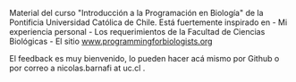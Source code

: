 Material del curso "Introducción a la Programación en Biología" de la Pontificia Universidad Católica de Chile. Está fuertemente inspirado en
    - Mi experiencia personal
    - Los requerimientos de la Facultad de Ciencias Biológicas
    - El sitio www.programmingforbiologists.org

El feedback es muy bienvenido, lo pueden hacer acá mismo por Github o por correo a nicolas.barnafi at uc.cl . 
